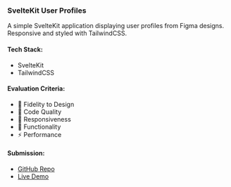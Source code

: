 ### SvelteKit User Profiles
A simple SvelteKit application displaying user profiles from Figma designs. Responsive and styled with TailwindCSS.

#### Tech Stack:
- SvelteKit
- TailwindCSS

#### Evaluation Criteria:
- 🎨 Fidelity to Design
- 🧹 Code Quality
- 📱 Responsiveness
- 🚀 Functionality
- ⚡ Performance

#### Submission:
- [GitHub Repo](https://github.com/Cynthiailojeme/emote-care-test)
- [Live Demo](ercelLiveSiteURL)
